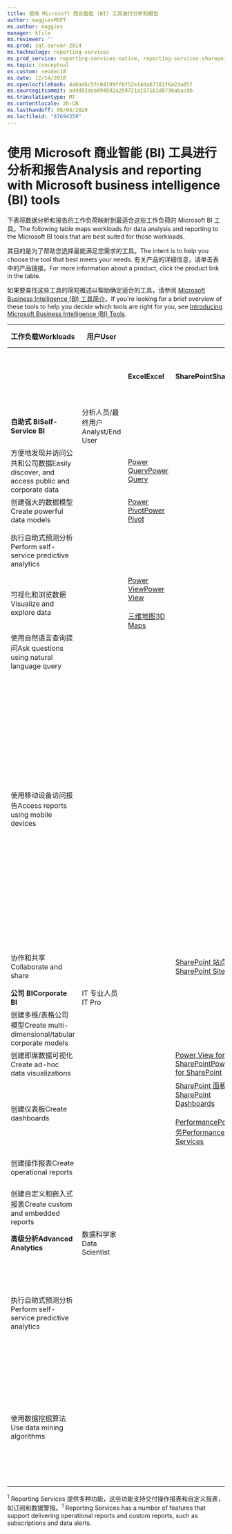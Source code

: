 ```yaml
---
title: 使用 Microsoft 商业智能 (BI) 工具进行分析和报告
author: maggiesMSFT
ms.author: maggies
manager: kfile
ms.reviewer: ''
ms.prod: sql-server-2014
ms.technology: reporting-services
ms.prod_service: reporting-services-native, reporting-services-sharepoint
ms.topic: conceptual
ms.custom: seodec18
ms.date: 12/14/2018
ms.openlocfilehash: 4a8ad6c5fc04199ffbf52e14da67181f6a2da85f
ms.sourcegitcommit: ad4d92dce894592a259721a1571b1d8736abacdb
ms.translationtype: MT
ms.contentlocale: zh-CN
ms.lasthandoff: 08/04/2020
ms.locfileid: "87694359"
---
```

# <a name="analysis-and-reporting-with-microsoft-business-intelligence-bi-tools"></a><span data-ttu-id="52f59-102">使用 Microsoft 商业智能 (BI) 工具进行分析和报告</span><span class="sxs-lookup"><span data-stu-id="52f59-102">Analysis and reporting with Microsoft business intelligence (BI) tools</span></span>

  <span data-ttu-id="52f59-103">下表将数据分析和报告的工作负荷映射到最适合这些工作负荷的 Microsoft BI 工具。</span><span class="sxs-lookup"><span data-stu-id="52f59-103">The following table maps workloads for data analysis and reporting to the Microsoft BI tools that are best suited for those workloads.</span></span>  
  
 <span data-ttu-id="52f59-104">其目的是为了帮助您选择最能满足您需求的工具。</span><span class="sxs-lookup"><span data-stu-id="52f59-104">The intent is to help you choose the tool that best meets your needs.</span></span> <span data-ttu-id="52f59-105">有关产品的详细信息，请单击表中的产品链接。</span><span class="sxs-lookup"><span data-stu-id="52f59-105">For more information about a product, click the product link in the table.</span></span>  
  
 <span data-ttu-id="52f59-106">如果要查找这些工具的简短概述以帮助确定适合的工具，请参阅 [Microsoft Business Intelligence (BI) 工具简介](https://www.digitalvidya.com/blog/introduction-to-microsoft-power-bi/)。</span><span class="sxs-lookup"><span data-stu-id="52f59-106">If you're looking for a brief overview of these tools to help you decide which tools are right for you, see [Introducing Microsoft Business Intelligence (BI) Tools](https://www.digitalvidya.com/blog/introduction-to-microsoft-power-bi/).</span></span>  
  
|<span data-ttu-id="52f59-107">工作负载</span><span class="sxs-lookup"><span data-stu-id="52f59-107">Workloads</span></span>|<span data-ttu-id="52f59-108">用户</span><span class="sxs-lookup"><span data-stu-id="52f59-108">User</span></span>|||<span data-ttu-id="52f59-109">BI 工具</span><span class="sxs-lookup"><span data-stu-id="52f59-109">BI Tools</span></span>|||  
|---------------|----------|-|-|--------------|-|-|  
|||<span data-ttu-id="52f59-110">**Excel**</span><span class="sxs-lookup"><span data-stu-id="52f59-110">**Excel**</span></span>|<span data-ttu-id="52f59-111">**SharePoint**</span><span class="sxs-lookup"><span data-stu-id="52f59-111">**SharePoint**</span></span>|<span data-ttu-id="52f59-112">\*\* SharePoint Online 的访问的相关信息\*\*</span><span class="sxs-lookup"><span data-stu-id="52f59-112">**SharePoint Online**</span></span>|<span data-ttu-id="52f59-113">**Power BI**</span><span class="sxs-lookup"><span data-stu-id="52f59-113">**Power BI**</span></span>|<span data-ttu-id="52f59-114">**SQL Server**</span><span class="sxs-lookup"><span data-stu-id="52f59-114">**SQL Server**</span></span>|  
|<span data-ttu-id="52f59-115">**自助式 BI**</span><span class="sxs-lookup"><span data-stu-id="52f59-115">**Self-Service BI**</span></span>|<span data-ttu-id="52f59-116">分析人员/最终用户</span><span class="sxs-lookup"><span data-stu-id="52f59-116">Analyst/End User</span></span>||||||  
|<span data-ttu-id="52f59-117">方便地发现并访问公共和公司数据</span><span class="sxs-lookup"><span data-stu-id="52f59-117">Easily discover, and access public and corporate data</span></span>||[<span data-ttu-id="52f59-118">Power Query</span><span class="sxs-lookup"><span data-stu-id="52f59-118">Power Query</span></span>](https://go.microsoft.com/fwlink/p/?LinkId=391845)||[<span data-ttu-id="52f59-119">Azure 数据目录</span><span class="sxs-lookup"><span data-stu-id="52f59-119">Azure Data Catalog</span></span>](https://azure.microsoft.com/services/data-catalog/)<br /><br />||  
|<span data-ttu-id="52f59-120">创建强大的数据模型</span><span class="sxs-lookup"><span data-stu-id="52f59-120">Create powerful data models</span></span>||[<span data-ttu-id="52f59-121">Power Pivot</span><span class="sxs-lookup"><span data-stu-id="52f59-121">Power Pivot</span></span>](https://support.office.com/article/power-pivot-overview-and-learning-f9001958-7901-4caa-ad80-028a6d2432ed?ui=en-US&rs=en-US&ad=US)|||[<span data-ttu-id="52f59-122">Power BI Desktop</span><span class="sxs-lookup"><span data-stu-id="52f59-122">Power BI Desktop</span></span>](/power-bi/fundamentals/desktop-get-the-desktop)||  
|<span data-ttu-id="52f59-123">执行自助式预测分析</span><span class="sxs-lookup"><span data-stu-id="52f59-123">Perform self-service predictive analytics</span></span>||||||[<span data-ttu-id="52f59-124">用于 Excel 的数据挖掘外接程序</span><span class="sxs-lookup"><span data-stu-id="52f59-124">Data Mining Add-Ins for Excel</span></span>](../analysis-services/data-mining-client-for-excel-sql-server-data-mining-add-ins.md)|  
|<span data-ttu-id="52f59-125">可视化和浏览数据</span><span class="sxs-lookup"><span data-stu-id="52f59-125">Visualize and explore data</span></span>||[<span data-ttu-id="52f59-126">Power View</span><span class="sxs-lookup"><span data-stu-id="52f59-126">Power View</span></span>](https://go.microsoft.com/fwlink/p/?LinkId=391847)<br /><br /> [<span data-ttu-id="52f59-127">三维地图</span><span class="sxs-lookup"><span data-stu-id="52f59-127">3D Maps</span></span>](https://support.office.com/article/visualize-your-data-in-3d-maps-ce6b1d5c-4602-4dae-b487-91ec0268e75d)|||||  
|<span data-ttu-id="52f59-128">使用自然语言查询提问</span><span class="sxs-lookup"><span data-stu-id="52f59-128">Ask questions using natural language query</span></span>|||||[<span data-ttu-id="52f59-129">问 &</span><span class="sxs-lookup"><span data-stu-id="52f59-129">Q & A</span></span>](https://docs.microsoft.com/power-bi/consumer/end-user-q-and-a)||  
|<span data-ttu-id="52f59-130">使用移动设备访问报告</span><span class="sxs-lookup"><span data-stu-id="52f59-130">Access reports using mobile devices</span></span>||||[<span data-ttu-id="52f59-131">HTML 5 (支持查看 <10 MB 的文件) </span><span class="sxs-lookup"><span data-stu-id="52f59-131">HTML 5 (supports viewing <10-MB files)</span></span>](https://go.microsoft.com/fwlink/p/?LinkId=391853)|[<span data-ttu-id="52f59-132">HTML 5（支持查看 250 MB 以内的文件）</span><span class="sxs-lookup"><span data-stu-id="52f59-132">HTML 5 (supports viewing <250 MB)</span></span>](https://go.microsoft.com/fwlink/p/?LinkId=391854)<br /><br /> [<span data-ttu-id="52f59-133">iOS 设备上的 Power BI 移动应用</span><span class="sxs-lookup"><span data-stu-id="52f59-133">Power BI mobile app on iOS devices</span></span>](https://docs.microsoft.com/power-bi/consumer/mobile/mobile-iphone-app-get-started)<br /><br /> [<span data-ttu-id="52f59-134">Android 设备上的 Power BI 移动应用</span><span class="sxs-lookup"><span data-stu-id="52f59-134">Power BI mobile app on Android devices</span></span>](https://docs.microsoft.com/power-bi/consumer/mobile/mobile-android-app-get-started) <br /><br />[<span data-ttu-id="52f59-135">适用于 Windows 10 的 Power BI 移动应用</span><span class="sxs-lookup"><span data-stu-id="52f59-135">Power BI mobile app for Windows 10</span></span>](https://docs.microsoft.com/power-bi/consumer/mobile/mobile-windows-10-phone-app-get-started)||  
|<span data-ttu-id="52f59-136">协作和共享</span><span class="sxs-lookup"><span data-stu-id="52f59-136">Collaborate and share</span></span>|||[<span data-ttu-id="52f59-137">SharePoint 站点</span><span class="sxs-lookup"><span data-stu-id="52f59-137">SharePoint Sites</span></span>](https://go.microsoft.com/fwlink/p/?LinkId=391849)|[<span data-ttu-id="52f59-138">SharePoint 团队网站</span><span class="sxs-lookup"><span data-stu-id="52f59-138">SharePoint Team Sites</span></span>](https://go.microsoft.com/fwlink/p/?LinkId=391850)|[<span data-ttu-id="52f59-139">Power BI 网站</span><span class="sxs-lookup"><span data-stu-id="52f59-139">Power BI Sites</span></span>](https://docs.microsoft.com/power-bi/service-how-to-collaborate-distribute-dashboards-reports)||  
|<span data-ttu-id="52f59-140">**公司 BI**</span><span class="sxs-lookup"><span data-stu-id="52f59-140">**Corporate BI**</span></span>|<span data-ttu-id="52f59-141">IT 专业人员</span><span class="sxs-lookup"><span data-stu-id="52f59-141">IT Pro</span></span>||||||  
|<span data-ttu-id="52f59-142">创建多维/表格公司模型</span><span class="sxs-lookup"><span data-stu-id="52f59-142">Create multi-dimensional/tabular corporate models</span></span>||||||[<span data-ttu-id="52f59-143">Analysis Services</span><span class="sxs-lookup"><span data-stu-id="52f59-143">Analysis Services</span></span>](https://docs.microsoft.com/analysis-services/analysis-services-overview)|  
|<span data-ttu-id="52f59-144">创建即席数据可视化</span><span class="sxs-lookup"><span data-stu-id="52f59-144">Create ad-hoc data visualizations</span></span>|||[<span data-ttu-id="52f59-145">Power View for SharePoint</span><span class="sxs-lookup"><span data-stu-id="52f59-145">Power View for SharePoint</span></span>](https://go.microsoft.com/fwlink/p/?LinkId=391858)||||  
|<span data-ttu-id="52f59-146">创建仪表板</span><span class="sxs-lookup"><span data-stu-id="52f59-146">Create dashboards</span></span>|||[<span data-ttu-id="52f59-147">SharePoint 面板</span><span class="sxs-lookup"><span data-stu-id="52f59-147">SharePoint Dashboards</span></span>](https://go.microsoft.com/fwlink/p/?LinkId=391859)<br /><br /> [<span data-ttu-id="52f59-148">PerformancePoint 服务</span><span class="sxs-lookup"><span data-stu-id="52f59-148">PerformancePoint Services</span></span>](https://technet.microsoft.com/library/ee424392.aspx)||||  
|<span data-ttu-id="52f59-149">创建操作报表</span><span class="sxs-lookup"><span data-stu-id="52f59-149">Create operational reports</span></span>||||||<span data-ttu-id="52f59-150"><sup>1</sup> [Reporting Services](create-deploy-and-manage-mobile-and-paginated-reports.md)</span><span class="sxs-lookup"><span data-stu-id="52f59-150"><sup>1</sup> [Reporting Services](create-deploy-and-manage-mobile-and-paginated-reports.md)</span></span>|  
|<span data-ttu-id="52f59-151">创建自定义和嵌入式报表</span><span class="sxs-lookup"><span data-stu-id="52f59-151">Create custom and embedded reports</span></span>||||||<span data-ttu-id="52f59-152"><sup>1</sup> [Reporting Services](create-deploy-and-manage-mobile-and-paginated-reports.md)</span><span class="sxs-lookup"><span data-stu-id="52f59-152"><sup>1</sup> [Reporting Services](create-deploy-and-manage-mobile-and-paginated-reports.md)</span></span>|  
|<span data-ttu-id="52f59-153">**高级分析**</span><span class="sxs-lookup"><span data-stu-id="52f59-153">**Advanced Analytics**</span></span>|<span data-ttu-id="52f59-154">数据科学家</span><span class="sxs-lookup"><span data-stu-id="52f59-154">Data Scientist</span></span>||||||  
|<span data-ttu-id="52f59-155">执行自助式预测分析</span><span class="sxs-lookup"><span data-stu-id="52f59-155">Perform self-service predictive analytics</span></span>||||||<span data-ttu-id="52f59-156">[用于 Excel 的数据挖掘外接程序](https://msdn.microsoft.com/library/dn282385\(v=sql.120\).aspx)</span><span class="sxs-lookup"><span data-stu-id="52f59-156">[Data Mining Add-Ins for Excel](https://msdn.microsoft.com/library/dn282385\(v=sql.120\).aspx)</span></span>|  
|<span data-ttu-id="52f59-157">使用数据挖掘算法</span><span class="sxs-lookup"><span data-stu-id="52f59-157">Use data mining algorithms</span></span>||||||<span data-ttu-id="52f59-158">[Analysis Services 中的数据挖掘](https://technet.microsoft.com/library/bb510516\(v=sql.120\).aspx)</span><span class="sxs-lookup"><span data-stu-id="52f59-158">[Data Mining in Analysis Services](https://technet.microsoft.com/library/bb510516\(v=sql.120\).aspx)</span></span>|  
  
 <span data-ttu-id="52f59-159"><sup>1</sup> Reporting Services 提供多种功能，这些功能支持交付操作报表和自定义报表，如订阅和数据警报。</span><span class="sxs-lookup"><span data-stu-id="52f59-159"><sup>1</sup> Reporting Services has a number of features that support delivering operational reports and custom reports, such as subscriptions and data alerts.</span></span>
